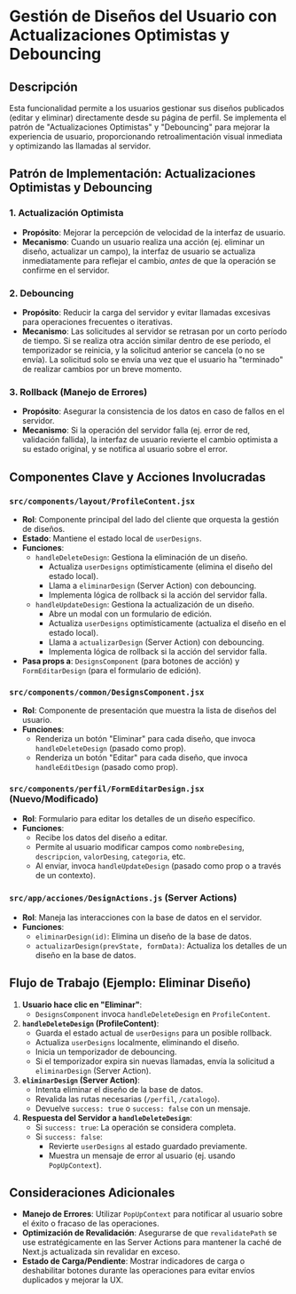 # Gestión de Diseños del Usuario con Actualizaciones Optimistas y Debouncing

## Descripción
Esta funcionalidad permite a los usuarios gestionar sus diseños publicados (editar y eliminar) directamente desde su página de perfil. Se implementa el patrón de "Actualizaciones Optimistas" y "Debouncing" para mejorar la experiencia de usuario, proporcionando retroalimentación visual inmediata y optimizando las llamadas al servidor.

## Patrón de Implementación: Actualizaciones Optimistas y Debouncing

### 1. Actualización Optimista
- **Propósito**: Mejorar la percepción de velocidad de la interfaz de usuario.
- **Mecanismo**: Cuando un usuario realiza una acción (ej. eliminar un diseño, actualizar un campo), la interfaz de usuario se actualiza inmediatamente para reflejar el cambio, *antes* de que la operación se confirme en el servidor.

### 2. Debouncing
- **Propósito**: Reducir la carga del servidor y evitar llamadas excesivas para operaciones frecuentes o iterativas.
- **Mecanismo**: Las solicitudes al servidor se retrasan por un corto período de tiempo. Si se realiza otra acción similar dentro de ese período, el temporizador se reinicia, y la solicitud anterior se cancela (o no se envía). La solicitud solo se envía una vez que el usuario ha "terminado" de realizar cambios por un breve momento.

### 3. Rollback (Manejo de Errores)
- **Propósito**: Asegurar la consistencia de los datos en caso de fallos en el servidor.
- **Mecanismo**: Si la operación del servidor falla (ej. error de red, validación fallida), la interfaz de usuario revierte el cambio optimista a su estado original, y se notifica al usuario sobre el error.

## Componentes Clave y Acciones Involucradas

### `src/components/layout/ProfileContent.jsx`
- **Rol**: Componente principal del lado del cliente que orquesta la gestión de diseños.
- **Estado**: Mantiene el estado local de `userDesigns`.
- **Funciones**:
    - `handleDeleteDesign`: Gestiona la eliminación de un diseño.
        - Actualiza `userDesigns` optimísticamente (elimina el diseño del estado local).
        - Llama a `eliminarDesign` (Server Action) con debouncing.
        - Implementa lógica de rollback si la acción del servidor falla.
    - `handleUpdateDesign`: Gestiona la actualización de un diseño.
        - Abre un modal con un formulario de edición.
        - Actualiza `userDesigns` optimísticamente (actualiza el diseño en el estado local).
        - Llama a `actualizarDesign` (Server Action) con debouncing.
        - Implementa lógica de rollback si la acción del servidor falla.
- **Pasa props a**: `DesignsComponent` (para botones de acción) y `FormEditarDesign` (para el formulario de edición).

### `src/components/common/DesignsComponent.jsx`
- **Rol**: Componente de presentación que muestra la lista de diseños del usuario.
- **Funciones**:
    - Renderiza un botón "Eliminar" para cada diseño, que invoca `handleDeleteDesign` (pasado como prop).
    - Renderiza un botón "Editar" para cada diseño, que invoca `handleEditDesign` (pasado como prop).

### `src/components/perfil/FormEditarDesign.jsx` (Nuevo/Modificado)
- **Rol**: Formulario para editar los detalles de un diseño específico.
- **Funciones**:
    - Recibe los datos del diseño a editar.
    - Permite al usuario modificar campos como `nombreDesing`, `descripcion`, `valorDesing`, `categoria`, etc.
    - Al enviar, invoca `handleUpdateDesign` (pasado como prop o a través de un contexto).

### `src/app/acciones/DesignActions.js` (Server Actions)
- **Rol**: Maneja las interacciones con la base de datos en el servidor.
- **Funciones**:
    - `eliminarDesign(id)`: Elimina un diseño de la base de datos.
    - `actualizarDesign(prevState, formData)`: Actualiza los detalles de un diseño en la base de datos.

## Flujo de Trabajo (Ejemplo: Eliminar Diseño)

1.  **Usuario hace clic en "Eliminar"**:
    - `DesignsComponent` invoca `handleDeleteDesign` en `ProfileContent`.
2.  **`handleDeleteDesign` (ProfileContent)**:
    - Guarda el estado actual de `userDesigns` para un posible rollback.
    - Actualiza `userDesigns` localmente, eliminando el diseño.
    - Inicia un temporizador de debouncing.
    - Si el temporizador expira sin nuevas llamadas, envía la solicitud a `eliminarDesign` (Server Action).
3.  **`eliminarDesign` (Server Action)**:
    - Intenta eliminar el diseño de la base de datos.
    - Revalida las rutas necesarias (`/perfil`, `/catalogo`).
    - Devuelve `success: true` o `success: false` con un mensaje.
4.  **Respuesta del Servidor a `handleDeleteDesign`**:
    - Si `success: true`: La operación se considera completa.
    - Si `success: false`:
        - Revierte `userDesigns` al estado guardado previamente.
        - Muestra un mensaje de error al usuario (ej. usando `PopUpContext`).

## Consideraciones Adicionales

- **Manejo de Errores**: Utilizar `PopUpContext` para notificar al usuario sobre el éxito o fracaso de las operaciones.
- **Optimización de Revalidación**: Asegurarse de que `revalidatePath` se use estratégicamente en las Server Actions para mantener la caché de Next.js actualizada sin revalidar en exceso.
- **Estado de Carga/Pendiente**: Mostrar indicadores de carga o deshabilitar botones durante las operaciones para evitar envíos duplicados y mejorar la UX.

